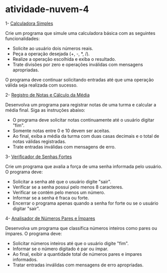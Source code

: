 # atividade-nuvem-4

1- [Calculadora Simples](https://github.com/Miguel03706/atividade-nuvem-4/blob/main/calculadora.py)

Crie um programa que simule uma calculadora básica com as seguintes funcionalidades:

* Solicite ao usuário dois números reais.  
* Peça a operação desejada (+, -, *, /).  
* Realize a operação escolhida e exiba o resultado.  
* Trate divisões por zero e operações inválidas com mensagens apropriadas.  

O programa deve continuar solicitando entradas até que uma operação válida seja realizada com sucesso.

2- [Registro de Notas e Cálculo da Média](https://github.com/Miguel03706/atividade-nuvem-4/blob/main/notas.py)

Desenvolva um programa para registrar notas de uma turma e calcular a média final. Siga as instruções abaixo:

* O programa deve solicitar notas continuamente até o usuário digitar "fim".  
* Somente notas entre 0 e 10 devem ser aceitas.  
* Ao final, exiba a média da turma com duas casas decimais e o total de notas válidas registradas.  
* Trate entradas inválidas com mensagens de erro.  

3- [Verificador de Senhas Fortes](https://github.com/Miguel03706/atividade-nuvem-4/blob/main/verificar_senha.py)

Crie um programa que avalia a força de uma senha informada pelo usuário. O programa deve:

* Solicitar a senha até que o usuário digite "sair".  
* Verificar se a senha possui pelo menos 8 caracteres.  
* Verificar se contém pelo menos um número.  
* Informar se a senha é fraca ou forte.  
* Encerrar o programa apenas quando a senha for forte ou se o usuário digitar "sair".  

4- [Analisador de Números Pares e Ímpares](https://github.com/Miguel03706/atividade-nuvem-4/blob/main/impar_par.py)

Desenvolva um programa que classifica números inteiros como pares ou ímpares. O programa deve:

* Solicitar números inteiros até que o usuário digite "fim".  
* Informar se o número digitado é par ou ímpar.  
* Ao final, exibir a quantidade total de números pares e ímpares informados.  
* Tratar entradas inválidas com mensagens de erro apropriadas.  
